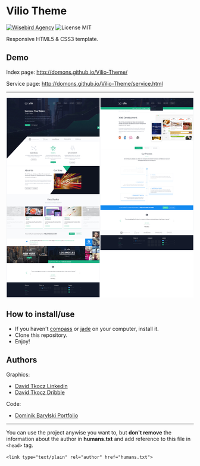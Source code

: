 # Vilio Theme

[![Wisebird Agency](https://img.shields.io/badge/Wisebird-Agency-ed1c24.svg)](https://wisebird.pl "Wisebird Agency - Strony internetowe | Agencja reklamowa Łódź")
![License MIT](https://img.shields.io/badge/license-MIT-blue.svg)

Responsive HTML5 & CSS3 template.

## Demo
Index page: http://domons.github.io/Vilio-Theme/

Service page: http://domons.github.io/Vilio-Theme/service.html

---

![Vilio Theme](/psd/preview.jpg)

## How to install/use
- If you haven't [compass](http://compass-style.org/) or [jade](http://jade-lang.com/) on your computer, install it.
- Clone this repository.
- Enjoy!

## Authors

Graphics:
- [David Tkocz Linkedin](https://www.linkedin.com/in/davidtkocz)
- [David Tkocz Dribble](https://dribbble.com/davidtkocz)

Code:
- [Dominik Barylski Portfolio](http://domons.net)


---
You can use the project anywise you want to, but **don't remove** the information about the author in **humans.txt** and add reference to this file in `<head>` tag.

`<link type="text/plain" rel="author" href="humans.txt">`

